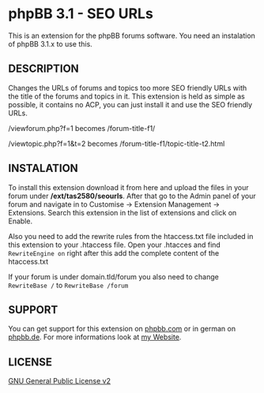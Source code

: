 phpBB 3.1 - SEO URLs
==========================
This is an extension for the phpBB forums software. You need an instalation of phpBB 3.1.x to use this.

DESCRIPTION
-------
Changes the URLs of forums and topics too more SEO friendly URLs with the title of the forums and topics in it. This 
extension is held as simple as possible, it contains no ACP, you can just install it and use the SEO friendly URLs.

/viewforum.php?f=1 becomes /forum-title-f1/

/viewtopic.php?f=1&t=2 becomes /forum-title-f1/topic-title-t2.html

INSTALATION
----------
To install this extension download it from here and upload the files in your forum under <b>/ext/tas2580/seourls</b>.
After that go to the Admin panel of your forum and navigate in to Customise -> Extension Management -> Extensions. Search this extension in the list of extensions and click on Enable.

Also you need to add the rewrite rules from the htaccess.txt file included in this extension to your .htaccess file.
Open your .htacces and find <code>RewriteEngine on</code> right after this add the complete content of the htaccess.txt

If your forum is under domain.tld/forum you also need to change <code>RewriteBase /</code> to <code>RewriteBase /forum</code>


SUPPORT
-------
You can get support for this extension on <a href="https://www.phpbb.com/community/viewtopic.php?f=456&t=2288486">phpbb.com</a>
or in german on <a href="https://www.phpbb.de/community/viewtopic.php?f=149&t=233380">phpbb.de</a>. For more informations look at
<a href="https://tas2580.net/downloads/download-11.html">my Website</a>.

LICENSE
-------
<a href="http://opensource.org/licenses/gpl-2.0.php">GNU General Public License v2</a>
